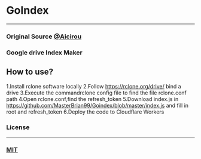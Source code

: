 # GoIndex
---
### Original Source [@Aicirou](https://github.com/Aicirou/goindex-theme-acrou)
### Google drive Index Maker

## How to use?
1.Install rclone software locally
2.Follow https://rclone.org/drive/ bind a drive
3.Execute the commandrclone config file to find the file rclone.conf path
4.Open rclone.conf,find the refresh_token
5.Download index.js in https://github.com/MasterBrian99/Goindex/blob/master/index.js and fill in root and refresh_token
6.Deploy the code to Cloudflare Workers


### License
---
### [MIT](https://github.com/Aicirou/goindex-theme-acrou/blob/master/LICENSE)
